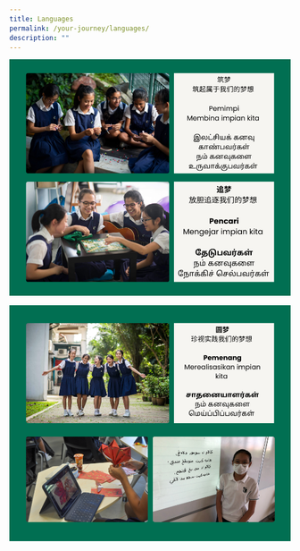 ```yaml
---
title: Languages
permalink: /your-journey/languages/
description: ""
---
```

![](/images/languages1.png)

![](/images/languages2.png)